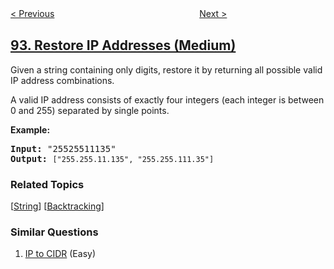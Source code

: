 <!--|This file generated by command(leetcode description); DO NOT EDIT.    |-->
<!--+----------------------------------------------------------------------+-->
<!--|@author    openset <openset.wang@gmail.com>                           |-->
<!--|@link      https://github.com/openset                                 |-->
<!--|@home      https://github.com/openset/leetcode                        |-->
<!--+----------------------------------------------------------------------+-->

[< Previous](../reverse-linked-list-ii "Reverse Linked List II")
　　　　　　　　　　　　　　　　
[Next >](../binary-tree-inorder-traversal "Binary Tree Inorder Traversal")

## [93. Restore IP Addresses (Medium)](https://leetcode.com/problems/restore-ip-addresses "复原IP地址")

<p>Given a string containing only digits, restore it by returning all possible valid IP address combinations.</p>

<p>A valid IP address consists of exactly four integers&nbsp;(each integer is between 0 and 255) separated by single points.</p>

<p><strong>Example:</strong></p>

<pre>
<strong>Input:</strong> &quot;25525511135&quot;
<strong>Output:</strong> <code>[&quot;255.255.11.135&quot;, &quot;255.255.111.35&quot;]
</code></pre>

### Related Topics
  [[String](../../tag/string/README.md)]
  [[Backtracking](../../tag/backtracking/README.md)]

### Similar Questions
  1. [IP to CIDR](../ip-to-cidr) (Easy)
